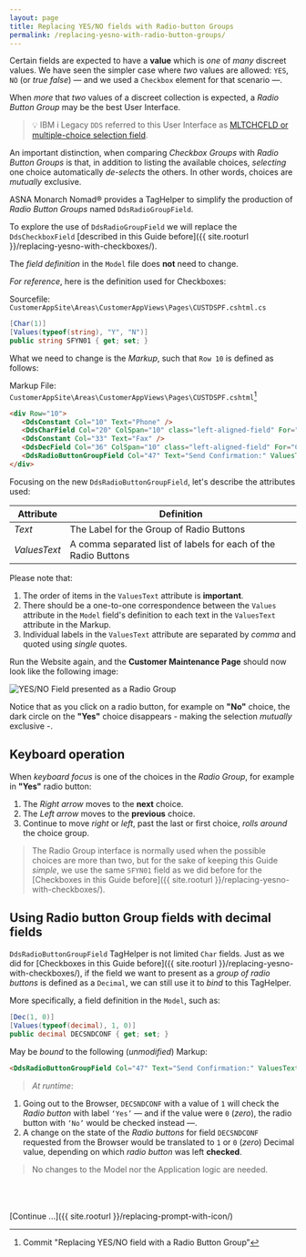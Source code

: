 ```yaml
---
layout: page
title: Replacing YES/NO fields with Radio-button Groups
permalink: /replacing-yesno-with-radio-button-groups/
---
```


Certain fields are expected to have a **value** which is *one* of *many* discreet values. We have seen the simpler case where *two* values are allowed: `YES`, `NO` (or *true* *false*) — and we used a `Checkbox` element for that scenario —.

When *more* that *two* values of a discreet collection is expected, a *Radio Button Group* may be the best User Interface.

>&#128161; IBM i Legacy `DDS` referred to this User Interface as [MLTCHCFLD or multiple-choice selection field](https://www.ibm.com/support/knowledgecenter/en/ssw_ibm_i_72/rzakc/rzakcmstmltchcf.htm).

An important distinction, when comparing *Checkbox Groups* with *Radio Button Groups* is that, in addition to listing the available choices, *selecting* one choice automatically *de-selects* the others. In other words, choices are *mutually* exclusive.

ASNA Monarch Nomad&reg; provides a TagHelper to simplify the production of *Radio Button Groups* named `DdsRadioGroupField`.

To explore the use of `DdsRadioGroupField` we will replace the `DdsCheckboxField`  [described in this Guide before]({{ site.rooturl }}/replacing-yesno-with-checkboxes/).

The *field definition* in the `Model` file does **not** need to change.

*For reference*, here is the definition used for Checkboxes:

Sourcefile: `CustomerAppSite\Areas\CustomerAppViews\Pages\CUSTDSPF.cshtml.cs`

```cs
[Char(1)]
[Values(typeof(string), "Y", "N")]
public string SFYN01 { get; set; }
```

What we need to change is the *Markup*, such that `Row 10` is defined as follows:

Markup File: `CustomerAppSite\Areas\CustomerAppViews\Pages\CUSTDSPF.cshtml`[^1]

```html
<div Row="10">
   <DdsConstant Col="10" Text="Phone" />
   <DdsCharField Col="20" ColSpan="10" class="left-aligned-field" For="CUSTREC.SFPHONE" VirtualRowCol="14,27"  />
   <DdsConstant Col="33" Text="Fax" />
   <DdsDecField Col="36" ColSpan="10" class="left-aligned-field" For="CUSTREC.SFFAX" VirtualRowCol="13,27" EditWord="(   )   -    " tabIndex=8 />
   <DdsRadioButtonGroupField Col="47" Text="Send Confirmation:" ValuesText="'Yes','No'" For="CUSTREC.SFYN01" VirtualRowCol="18,27" />
</div>
```

Focusing on the new `DdsRadioButtonGroupField`, let's describe the attributes used:

| Attribute    | Definition 
| ------------ | ---
| *Text*       | The Label for the Group of Radio Buttons
| *ValuesText* | A comma separated list of labels for each of the Radio Buttons

Please note that:
1. The order of items in the `ValuesText` attribute is **important**.
2. There should be a one-to-one correspondence between the `Values` attribute in the `Model` field's definition to each text in the `ValuesText` attribute in the Markup.
3. Individual labels in the `ValuesText` attribute are separated by *comma* and quoted using *single* quotes.

Run the Website again, and the **Customer Maintenance Page** should now look like the following image:

![YES/NO Field presented as a Radio Group](/images/page-two-radio-grp-01.png/)

Notice that as you click on a radio button, for example on **"No"** choice, the dark circle on the **"Yes"** choice disappears - making the selection *mutually* exclusive -. 

## Keyboard operation

When *keyboard focus* is one of the choices in the *Radio Group*, for example in **"Yes"** radio button:

1. The *Right arrow* moves to the **next** choice.
2. The *Left arrow* moves to the **previous** choice.
3. Continue to move *right* or *left*, past the last or first choice, *rolls around* the choice group.

>The Radio Group interface is normally used when the possible choices are more than two, but for the sake of keeping this Guide *simple*, we use the same `SFYN01` field as we did before for the [Checkboxes in this Guide before]({{ site.rooturl }}/replacing-yesno-with-checkboxes/).
  

## Using Radio button Group fields with decimal fields

`DdsRadioButtonGroupField` TagHelper is not limited `Char` fields. Just as we did for [Checkboxes in this Guide before]({{ site.rooturl }}/replacing-yesno-with-checkboxes/), if the field we want to present as a *group of radio buttons* is defined as a `Decimal`, we can still use it to *bind* to this TagHelper.

More specifically, a field definition in the `Model`, such as:

```cs
[Dec(1, 0)]
[Values(typeof(decimal), 1, 0)]
public decimal DECSNDCONF { get; set; }
```

May be *bound* to the following (*unmodified*) Markup:

```html
<DdsRadioButtonGroupField Col="47" Text="Send Confirmation:" ValuesText="'Yes','No'" For="CUSTREC.DECSNDCONF" VirtualRowCol="18,27" />
```

>*At runtime*:

1. Going out to the Browser, `DECSNDCONF` with a value of `1` will check the *Radio button* with label `‘Yes’` — and if the value were `0` (*zero*), the radio button with `‘No’` would be checked instead —.
2. A change on the state of the *Radio buttons* for field `DECSNDCONF` requested from the Browser would be translated to `1` or `0` (*zero*) Decimal value, depending on which *radio button* was left **checked**.

>No changes to the Model nor the Application logic are needed.

<br>
<br>
<br>
[Continue ...]({{ site.rooturl }}/replacing-prompt-with-icon/)

[^1]: Commit "Replacing YES/NO field with a Radio Button Group”